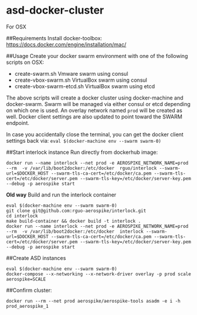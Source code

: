 # asd-docker-cluster
For OSX

##Requirements
Install docker-toolbox:
https://docs.docker.com/engine/installation/mac/


##Usage
Create your docker swarm environment with one of the following scripts on OSX:
* create-swarm.sh		Vmware swarm using consul
* create-vbox-swarm.sh		VirtualBox swarm using consul
* create-vbox-swarm-etcd.sh	VirtualBox swarm using etcd

The above scripts will create a docker cluster using docker-machine and docker-swarm. Swarm will be managed via either consul or etcd depending on which one is used.
An overlay network named `prod` will be created as well. Docker client settings are also updated to point toward the SWARM endpoint.

In case you accidentally close the terminal, you can get the docker client settings back via:
`eval $(docker-machine env --swarm swarm-0)`

##Start interlock instance
Run directly from dockerhub image:
    
    docker run --name interlock --net prod -e AEROSPIKE_NETWORK_NAME=prod --rm  -v /var/lib/boot2docker:/etc/docker  rguo/interlock --swarm-url=$DOCKER_HOST --swarm-tls-ca-cert=/etc/docker/ca.pem --swarm-tls-cert=/etc/docker/server.pem --swarm-tls-key=/etc/docker/server-key.pem --debug -p aerospike start

**Old way**
Build and run the interlock container

    eval $(docker-machine env --swarm swarm-0)
    git clone git@github.com:rguo-aerospike/interlock.git
    cd interlock
    make build-container && docker build -t interlock .
    docker run --name interlock --net prod -e AEROSPIKE_NETWORK_NAME=prod --rm  -v /var/lib/boot2docker:/etc/docker  interlock --swarm-url=$DOCKER_HOST --swarm-tls-ca-cert=/etc/docker/ca.pem --swarm-tls-cert=/etc/docker/server.pem --swarm-tls-key=/etc/docker/server-key.pem --debug -p aerospike start

##Create ASD instances

    eval $(docker-machine env --swarm swarm-0)
    docker-compose --x-networking --x-network-driver overlay -p prod scale aerospike=SCALE


##Confirm cluster:

`docker run --rm --net prod aerospike/aerospike-tools asadm -e i -h prod_aerospike_1`
